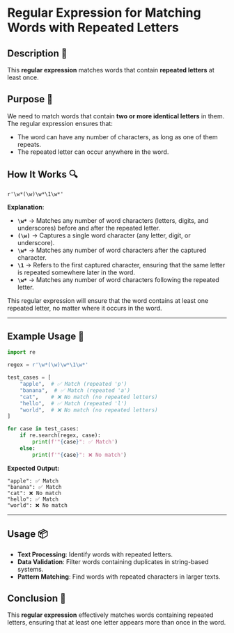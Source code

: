 # Regular Expression for Matching Words with Repeated Letters

## Description 📝

This **regular expression** matches words that contain **repeated letters** at least once.

## Purpose 🎯

We need to match words that contain **two or more identical letters** in them. The regular expression ensures that:

-   The word can have any number of characters, as long as one of them repeats.
-   The repeated letter can occur anywhere in the word.

## How It Works 🔍

```regex
r'\w*(\w)\w*\1\w*'
```

**Explanation**:

-   **`\w*`** → Matches any number of word characters (letters, digits, and underscores) before and after the repeated letter.
-   **`(\w)`** → Captures a single word character (any letter, digit, or underscore).
-   **`\w*`** → Matches any number of word characters after the captured character.
-   **`\1`** → Refers to the first captured character, ensuring that the same letter is repeated somewhere later in the word.
-   **`\w*`** → Matches any number of word characters following the repeated letter.

This regular expression will ensure that the word contains at least one repeated letter, no matter where it occurs in the word.

---

## Example Usage 📜

```python
import re

regex = r'\w*(\w)\w*\1\w*'

test_cases = [
    "apple",  # ✅ Match (repeated 'p')
    "banana",  # ✅ Match (repeated 'a')
    "cat",    # ❌ No match (no repeated letters)
    "hello",  # ✅ Match (repeated 'l')
    "world",  # ❌ No match (no repeated letters)
]

for case in test_cases:
    if re.search(regex, case):
        print(f'"{case}": ✅ Match')
    else:
        print(f'"{case}": ❌ No match')
```

**Expected Output:**

```
"apple": ✅ Match
"banana": ✅ Match
"cat": ❌ No match
"hello": ✅ Match
"world": ❌ No match
```

---

## Usage 📦

-   **Text Processing**: Identify words with repeated letters.
-   **Data Validation**: Filter words containing duplicates in string-based systems.
-   **Pattern Matching**: Find words with repeated characters in larger texts.

## Conclusion 🚀

This **regular expression** effectively matches words containing repeated letters, ensuring that at least one letter appears more than once in the word.
